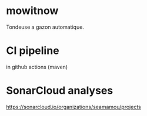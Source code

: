 # mowitnow
Tondeuse a gazon automatique.

# CI pipeline
in github actions (maven)

# SonarCloud analyses
https://sonarcloud.io/organizations/seamamou/projects
